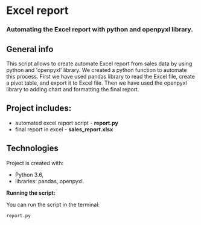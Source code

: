 # Excel report

### Automating the Excel report with python and openpyxl library.


## General info
This script allows to create automate Excel report from sales data by using python and 'openpyxl' library. We created a python function to automate this process. First we have used pandas library to read the Excel file, create a pivot table, and export it to Excel file. Then we have used the openpyxl library to adding chart and formatting the final report. 

## Project includes:
- automated excel report script - **report.py**
- final report in excel - **sales_report.xlsx**

## Technologies

Project is created with:
- Python 3.6,
- libraries: pandas, openpyxl.

**Running the script:**

You can run the script in the terminal:

    report.py 
